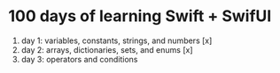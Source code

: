 # 100 days of learning Swift + SwifUI

1. day 1: variables, constants, strings, and numbers [x]
2. day 2: arrays, dictionaries, sets, and enums [x]
3. day 3: operators and conditions 